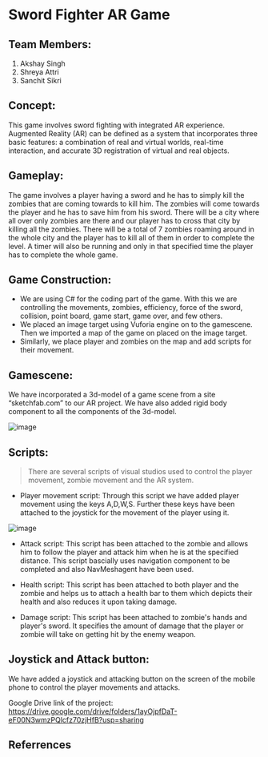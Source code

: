 # **Sword Fighter AR Game**
## Team Members:
1. Akshay Singh
2. Shreya Attri
3. Sanchit Sikri

## **Concept:**
This game involves sword fighting with integrated AR experience. Augmented Reality (AR) can be defined as a system that incorporates three basic features: a combination of real and virtual worlds, real-time interaction, and accurate 3D registration of virtual and real objects.

## **Gameplay:**
The game involves a player having a sword and he has to simply kill the zombies that are coming towards to kill him. The zombies will come towards the player and he has to save him from his sword. There will be a city where all over only zombies are there and our player has to cross that city by killing all the zombies. There will be a total of 7 zombies roaming around in the whole city and the player has to kill all of them in order to complete the level. A timer will also be running and only in that specified time the player has to complete the whole game. 

## **Game Construction:**
- We are using C# for the coding part of the game. With this we are controlling the movements, zombies, efficiency, force of the sword, collision, point board, game start, game over, and few others. 
- We placed an image target using Vuforia engine on to the gamescene. Then we imported a map of the game on placed on the image target.
- Similarly, we place player and zombies on the map and add scripts for their movement. 

## **Gamescene:**
We have incorporated a 3d-model of a game scene from a site “sketchfab.com” to our AR project. We have also added rigid body component to all the components of the 3d-model.

![image](https://user-images.githubusercontent.com/79785530/119209240-2c53a380-bac3-11eb-889b-fc8e3794e4fe.png)


## **Scripts:**
> There are several scripts of visual studios used to control the player movement, zombie movement and the AR system.
- Player movement script:
  Through this script we have added player movement using the keys A,D,W,S. Further these keys have been attached to the joystick for the movement of the player using it.


![image](https://user-images.githubusercontent.com/79785530/119209164-ce26c080-bac2-11eb-95a0-848b4ab1e68b.png)


- Attack script:
  This script has been attached to the zombie and allows him to follow the player and attack him when he is at the specified distance. This script bascially uses navigation     component to be completed and also NavMeshagent have been used. 

- Health script:
  This script has been attached to both player and the zombie and helps us to attach a health bar to them which depicts their health and also reduces it upon taking damage.
- Damage script:
  This script has been attached to zombie's hands and player's sword. It specifies the amount of damage that the player or zombie will take on getting hit by the enemy
  weapon.
## **Joystick and Attack button:**
We have added a joystick and attacking button on the screen of the mobile phone to control the player movements and attacks.


Google Drive link of the project:
https://drive.google.com/drive/folders/1ayOjpfDaT-eF00N3wmzPQlcfz70zjHfB?usp=sharing

## **Referrences**
